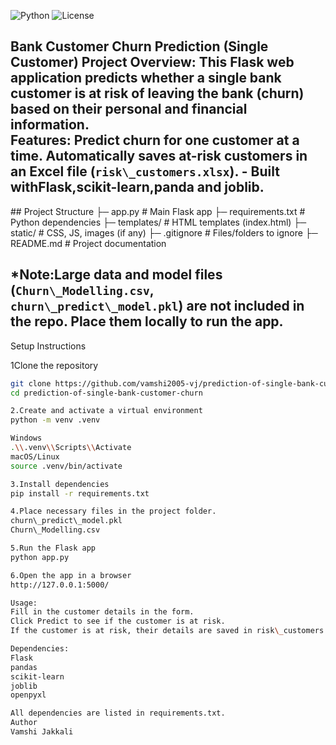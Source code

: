 ![Python](https://img.shields.io/badge/python-3.10-blue)
![License](https://img.shields.io/badge/license-MIT-green)

Bank Customer Churn Prediction (Single Customer)
Project Overview:
This Flask web application predicts whether a single bank customer is at risk of leaving the bank (churn) based on their personal and financial information.  
Features:
Predict churn for one customer at a time.
Automatically saves at-risk customers in an Excel file (`risk\_customers.xlsx`).
\- Built withFlask,scikit-learn,panda and joblib.
---

\## Project Structure
├─ app.py # Main Flask app
├─ requirements.txt # Python dependencies
├─ templates/ # HTML templates (index.html)
├─ static/ # CSS, JS, images (if any)
├─ .gitignore # Files/folders to ignore
├─ README.md # Project documentation

*Note:Large data and model files (`Churn\_Modelling.csv`, `churn\_predict\_model.pkl`) are not included in the repo. Place them locally to run the app.
---
Setup Instructions

1Clone the repository
```bash
git clone https://github.com/vamshi2005-vj/prediction-of-single-bank-customer-churn.git
cd prediction-of-single-bank-customer-churn

2.Create and activate a virtual environment
python -m venv .venv

Windows
.\\.venv\\Scripts\\Activate
macOS/Linux
source .venv/bin/activate

3.Install dependencies
pip install -r requirements.txt

4.Place necessary files in the project folder.
churn\_predict\_model.pkl
Churn\_Modelling.csv

5.Run the Flask app
python app.py

6.Open the app in a browser
http://127.0.0.1:5000/

Usage:
Fill in the customer details in the form.
Click Predict to see if the customer is at risk.
If the customer is at risk, their details are saved in risk\_customers.xlsx.

Dependencies:
Flask
pandas
scikit-learn
joblib
openpyxl

All dependencies are listed in requirements.txt.
Author
Vamshi Jakkali





